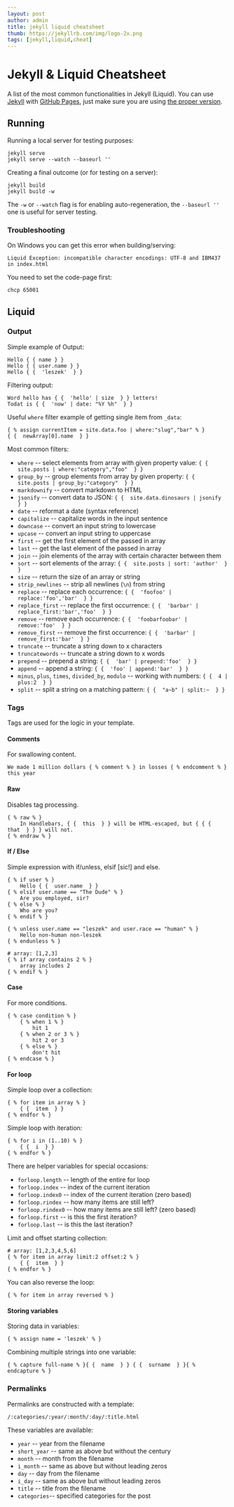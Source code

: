 ```yaml
---
layout: post
author: admin
title: jekyll liquid cheatsheet
thumb: https://jekyllrb.com/img/logo-2x.png
tags: [jekyll,liquid,cheat]
---
```


# Jekyll & Liquid Cheatsheet

A list of the most common functionalities in Jekyll (Liquid). You can use [Jekyll](http://jekyllrb.com/) with [GitHub Pages](https://pages.github.com/), just make sure you are using [the proper version](https://pages.github.com/versions/).


## Running

Running a local server for testing purposes:

```
jekyll serve
jekyll serve --watch --baseurl ''
```

Creating a final outcome (or for testing on a server):

```
jekyll build
jekyll build -w
```

The `-w` or `--watch` flag is for enabling auto-regeneration, the `--baseurl ''` one is useful for server testing.


### Troubleshooting

On Windows you can get this error when building/serving:

```
Liquid Exception: incompatible character encodings: UTF-8 and IBM437 in index.html
```

You need to set the code-page first:

```
chcp 65001
```


## Liquid


### Output

Simple example of Output:

``` liquid
Hello { { name } }
Hello { { user.name } }
Hello { {  'leszek'  } }
```

Filtering output:

``` liquid
Word hello has { {  'hello' | size  } } letters!
Todat is { {  'now' | date: "%Y %h"  } }
```

Useful `where` filter example of getting single item from `_data`:

```
{ % assign currentItem = site.data.foo | where:"slug","bar" % }
{ {  newArray[0].name  } }
```

Most common filters:

- `where` -- select elements from array with given property value: `{ {  site.posts | where:"category","foo"  } }`
- `group_by` -- group elements from array by given property: `{ {  site.posts | group_by:"category"  } }`
- `markdownify` -- convert markdown to HTML
- `jsonify` -- convert data to JSON: `{ {  site.data.dinosaurs | jsonify  } }`
- `date` -- reformat a date (syntax reference)
- `capitalize` -- capitalize words in the input sentence
- `downcase` -- convert an input string to lowercase
- `upcase` -- convert an input string to uppercase
- `first` -- get the first element of the passed in array
- `last` -- get the last element of the passed in array
- `join` -- join elements of the array with certain character between them
- `sort` -- sort elements of the array: `{ {  site.posts | sort: 'author'  } }`
- `size` -- return the size of an array or string
- `strip_newlines` -- strip all newlines (`\n`) from string
- `replace` -- replace each occurrence: `{ {  'foofoo' | replace:'foo','bar'  } }`
- `replace_first` -- replace the first occurrence: `{ {  'barbar' | replace_first:'bar','foo'  } }`
- `remove` -- remove each occurrence: `{ {  'foobarfoobar' | remove:'foo'  } }`
- `remove_first` -- remove the first occurrence: `{ {  'barbar' | remove_first:'bar'  } }`
- `truncate` -- truncate a string down to x characters
- `truncatewords` -- truncate a string down to x words
- `prepend` -- prepend a string: `{ {  'bar' | prepend:'foo'  } }`
- `append` -- append a string: `{ {  'foo' | append:'bar'  } }`
- `minus`, `plus`, `times`, `divided_by`, `modulo` -- working with numbers: `{ {  4 | plus:2  } }`
- `split` -- split a string on a matching pattern: `{ {  "a~b" | split:~  } }`


### Tags

Tags are used for the logic in your template.


#### Comments

For swallowing content.

```
We made 1 million dollars { % comment % } in losses { % endcomment % } this year
```


#### Raw

Disables tag processing.

```
{ % raw % }
    In Handlebars, { {  this  } } will be HTML-escaped, but { { {  that  } } } will not.
{ % endraw % }
```

#### If / Else

Simple expression with if/unless, elsif [sic!] and else.

```
{ % if user % }
    Hello { {  user.name  } }
{ % elsif user.name == "The Dude" % }
    Are you employed, sir?
{ % else % }
    Who are you?
{ % endif % }
```

```
{ % unless user.name == "leszek" and user.race == "human" % }
    Hello non-human non-leszek
{ % endunless % }
```

```
# array: [1,2,3]
{ % if array contains 2 % }
    array includes 2
{ % endif % }
```


#### Case

For more conditions.

```
{ % case condition % }
    { % when 1 % }
        hit 1
    { % when 2 or 3 % }
        hit 2 or 3
    { % else % }
        don't hit
{ % endcase % }
```


#### For loop

Simple loop over a collection:

```
{ % for item in array % }
    { {  item  } }
{ % endfor % }
```

Simple loop with iteration:

```
{ % for i in (1..10) % }
    { {  i  } }
{ % endfor % }
```

There are helper variables for special occasions:

- `forloop.length` -- length of the entire for loop
- `forloop.index` -- index of the current iteration
- `forloop.index0` -- index of the current iteration (zero based)
- `forloop.rindex` -- how many items are still left?
- `forloop.rindex0` -- how many items are still left? (zero based)
- `forloop.first` -- is this the first iteration?
- `forloop.last` -- is this the last iteration?

Limit and offset starting collection:

```
# array: [1,2,3,4,5,6]
{ % for item in array limit:2 offset:2 % }
    { {  item  } }
{ % endfor % }
```

You can also reverse the loop:

```
{ % for item in array reversed % }
```

#### Storing variables

Storing data in variables:

```
{ % assign name = 'leszek' % }
```

Combining multiple strings into one variable:

```
{ % capture full-name % }{ {  name  } } { {  surname  } }{ % endcapture % }
```


### Permalinks

Permalinks are constructed with a template:

```
/:categories/:year/:month/:day/:title.html
```

These variables are available:

- `year` -- year from the filename
- `short_year` -- same as above but without the century
- `month` -- month from the filename
- `i_month` -- same as above but without leading zeros
- `day` -- day from the filename
- `i_day` -- same as above but without leading zeros
- `title` -- title from the filename
- `categories`-- specified categories for the post
